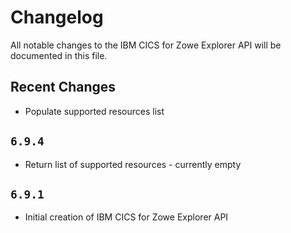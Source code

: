 # Changelog

All notable changes to the IBM CICS for Zowe Explorer API will be documented in this file.

## Recent Changes

- Populate supported resources list

## `6.9.4`

- Return list of supported resources - currently empty

## `6.9.1`

- Initial creation of IBM CICS for Zowe Explorer API
